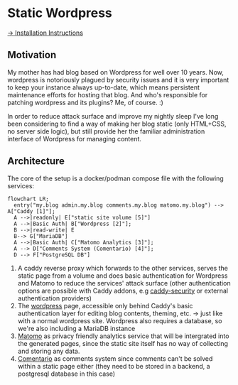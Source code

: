 # Static Wordpress

[-> Installation Instructions](INSTALL.md)

## Motivation

My mother has had blog based on Wordpress for well over 10 years.
Now, wordpress is notoriously plagued by security issues and it is very important to keep your instance always up-to-date,
which means persistent maintenance efforts for hosting that blog. And who's responsible for patching wordpress and its plugins? Me, of course. :)

In order to reduce attack surface and improve my nightly sleep I've long been considering to find a way of making her blog static
(only HTML+CSS, no server side logic), but still provide her the familiar administration interface of Wordpress for managing content.

## Architecture

The core of the setup is a docker/podman compose file with the following services:

```mermaid
flowchart LR;
  entry("my.blog admin.my.blog comments.my.blog matomo.my.blog") --> A["Caddy [1]"];
  A -->|readonly| E["static site volume [5]"]
  A -->|Basic Auth| B["Wordpress [2]"];
  B -->|read-write| E
  B--> G["MariaDB"]
  A -->|Basic Auth| C["Matomo Analytics [3]"];
  A --> D["Comments System (Comentario) [4]"];
  D --> F["PostgreSQL DB"]
```

1. A caddy reverse proxy which forwards to the other services, serves the static page from a volume and does basic authentication for Wordpress and Matomo to reduce the services' attack surface (other authentication options are possible with Caddy addons, e.g [caddy-security](https://github.com/greenpau/caddy-security) or external authentication providers)
2. The [wordpress][wp] page, accessible only behind Caddy's basic authentication layer for editing blog contents, theming, etc. -> just like with a normal wordpress site. Wordpress also requires a database, so we're also including a MariaDB instance
3. [Matomo][matomo] as privacy friendly analytics service that will be intergrated into the generated pages, since the static site itself has no way of collecting and storing any data.
4. [Comentario][comentario] as comments system since comments can't be solved within a static page either (they need to be stored in a backend, a postgresql database in this case)

[wp]: https://wordpress.com/
[matomo]: https://matomo.org
[comentario]: https://comentario.app/en/

